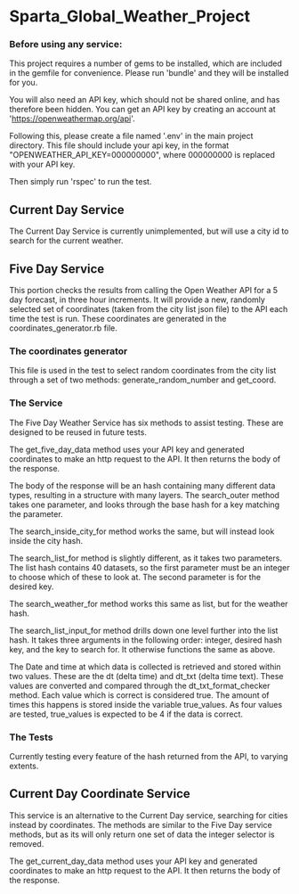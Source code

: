 # Sparta_Global_Weather_Project

### Before using any service:

This project requires a number of gems to be installed, which are included in the gemfile for convenience. Please run 'bundle' and they will be installed for you.

You will also need an API key, which should not be shared online, and has therefore been hidden. You can get an API key by creating an account at 'https://openweathermap.org/api'.

Following this, please create a file named '.env' in the main project directory. This file should include your api key, in the format "OPENWEATHER_API_KEY=000000000", where 000000000 is replaced with your API key.

Then simply run 'rspec' to run the test.

## Current Day Service

The Current Day Service is currently unimplemented, but will use a city id to search for the current weather.

## Five Day Service

This portion checks the results from calling the Open Weather API for a 5 day forecast, in three hour increments. It will provide a new, randomly selected set of coordinates (taken from the city list json file) to the API each time the test is run. These coordinates are generated in the coordinates_generator.rb file.

### The coordinates generator

This file is used in the test to select random coordinates from the city list through a set of two methods: generate_random_number and get_coord.

### The Service

The Five Day Weather Service has six methods to assist testing. These are designed to be reused in future tests.

The get_five_day_data method uses your API key and generated coordinates to make an http request to the API. It then returns the body of the response.

The body of the response will be an hash containing many different data types, resulting in a structure with many layers. The search_outer method takes one parameter, and looks through the base hash for a key matching the parameter.

The search_inside_city_for method works the same, but will instead look inside the city hash.

The search_list_for method is slightly different, as it takes two parameters. The list hash contains 40 datasets, so the first parameter must be an integer to choose which of these to look at. The second parameter is for the desired key.

The search_weather_for method works this same as list, but for the weather hash.

The search_list_input_for method drills down one level further into the list hash. It takes three arguments in the following order: integer, desired hash key, and the key to search for. It otherwise functions the same as above.

The Date and time at which data is collected is retrieved and stored within two values. These are the dt (delta time) and dt_txt (delta time text). These values are converted and compared through the dt_txt_format_checker method. Each value which is correct is considered true. The amount of times this happens is stored inside the variable true_values. As four values are tested, true_values is expected to be 4 if the data is correct.

### The Tests

Currently testing every feature of the hash returned from the API, to varying extents.

## Current Day Coordinate Service

This service is an alternative to the Current Day service, searching for cities instead by coordinates. The methods are similar to the Five Day service methods, but as its will only return one set of data the integer selector is removed.

The get_current_day_data method uses your API key and generated coordinates to make an http request to the API. It then returns the body of the response.
